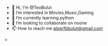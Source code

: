 - 👋 Hi, I’m @TeoBulut
- 👀 I’m interested in Movies,Music,Gaming
- 🌱 I’m currently learning python
- 💞️ I’m looking to collaborate on noone
- 📫 How to reach me alperfbbulut@gmail.com

<
